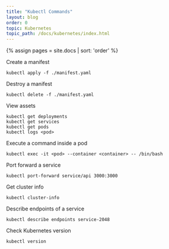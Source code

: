 ```yaml
---
title: "Kubectl Commands"
layout: blog
order: 0
topic: Kubernetes
topic_path: /docs/kubernetes/index.html
---
```

{% assign pages = site.docs | sort: 'order' %}

Create a manifest
```
kubectl apply -f ./manifest.yaml
```

Destroy a manifest
```
kubectl delete -f ./manifest.yaml
```

View assets
```
kubectl get deployments
kubectl get services
kubectl get pods
kubectl logs <pod>
```

Execute a command inside a pod
```
kubectl exec -it <pod> --container <container> -- /bin/bash
```

Port forward a service
```
kubectl port-forward service/api 3000:3000
```

Get cluster info
```
kubectl cluster-info
```

Describe endpoints of a service
```
kubectl describe endpoints service-2048
```

Check Kubernetes version
```
kubectl version
```